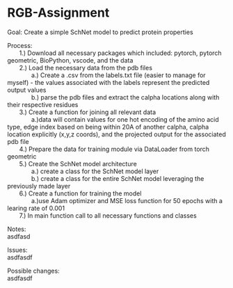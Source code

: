 # RGB-Assignment
Goal: Create a simple SchNet model to predict protein properties 

Process: \
&nbsp; &nbsp; &nbsp; &nbsp;1.) Download all necessary packages which included: pytorch, pytorch geometric, BioPython, vscode, and the data \
 &nbsp; &nbsp; &nbsp; &nbsp;2.) Load the necessary data from the pdb files \
&nbsp; &nbsp; &nbsp; &nbsp;&nbsp; &nbsp; &nbsp; &nbsp;a.) Create a .csv from the labels.txt file (easier to manage for myself) - the values associated with the labels represent the predicted output values \
&nbsp; &nbsp; &nbsp; &nbsp;&nbsp; &nbsp; &nbsp; &nbsp;b.) parse the pdb files and extract the calpha locations along with their respective residues \
 &nbsp; &nbsp; &nbsp; &nbsp;3.) Create a function for joining all relevant data \
&nbsp; &nbsp; &nbsp; &nbsp;&nbsp; &nbsp; &nbsp; &nbsp;a.)data will contain values for one hot encoding of the amino acid type, edge index based on being within 20A of another calpha, calpha location explicitly (x,y,z coords), and the projected output for the associated pdb file \
 &nbsp; &nbsp; &nbsp; &nbsp;4.) Prepare the data for training module via DataLoader from torch geometric \
 &nbsp; &nbsp; &nbsp; &nbsp;5.) Create the SchNet model architecture \
&nbsp; &nbsp; &nbsp; &nbsp;&nbsp; &nbsp; &nbsp; &nbsp;a.) create a class for the SchNet model layer \
&nbsp; &nbsp; &nbsp; &nbsp;&nbsp; &nbsp; &nbsp; &nbsp;b.) create a class for the entire SchNet model leveraging the previously made layer \
 &nbsp; &nbsp; &nbsp; &nbsp;6.) Create a function for training the model \
&nbsp; &nbsp; &nbsp; &nbsp;&nbsp; &nbsp; &nbsp; &nbsp;a.)use Adam optimizer and MSE loss function for 50 epochs with a learing rate of 0.001 \
 &nbsp; &nbsp; &nbsp; &nbsp;7.) In main function call to all necessary functions and classes 

Notes: \
asdfasd 

Issues: \
asdfasdf

Possible changes: \
asdfasdf
